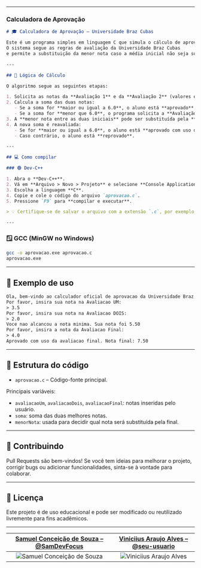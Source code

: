 
---

### Calculadora de Aprovação

```markdown
# 🎓 Calculadora de Aprovação – Universidade Braz Cubas

Este é um programa simples em linguagem C que simula o cálculo de aprovação de um aluno com base em três avaliações.
O sistema segue as regras de avaliação da Universidade Braz Cubas
e permite a substituição da menor nota caso a média inicial não seja suficiente para a aprovação.

---

## 🧮 Lógica de Cálculo

O algoritmo segue as seguintes etapas:

1. Solicita as notas da **Avaliação 1** e da **Avaliação 2** (valores entre 0 e 5).
2. Calcula a soma das duas notas:
   - Se a soma for **maior ou igual a 6.0**, o aluno está **aprovado**.
   - Se a soma for **menor que 6.0**, o programa solicita a **Avaliação Final**.
3. A **menor nota entre as duas iniciais** pode ser substituída pela **nota da Avaliação Final**, se for maior.
4. A nova soma é reavaliada:
   - Se for **maior ou igual a 6.0**, o aluno está **aprovado com uso da Avaliação Final**.
   - Caso contrário, o aluno está **reprovado**.

---

## 💻 Como compilar

### 🟢 Dev-C++

1. Abra o **Dev-C++**.
2. Vá em **Arquivo > Novo > Projeto** e selecione **Console Application**.
3. Escolha a linguagem **C**.
4. Copie e cole o código do arquivo `aprovacao.c`.
5. Pressione `F9` para **compilar e executar**.

> 💡 Certifique-se de salvar o arquivo com a extensão `.c`, por exemplo: `aprovacao.c`.

---

```

### 🪟 GCC (MinGW no Windows)

```bash
gcc -o aprovacao.exe aprovacao.c
aprovacao.exe
```

---

## 🧪 Exemplo de uso

```txt
Ola, bem-vindo ao calculador oficial de aprovacao da Universidade Braz Cubas
Por favor, insira sua nota na Avaliacao UM:
> 3.5
Por favor, insira sua nota na Avaliacao DOIS:
> 2.0
Voce nao alcancou a nota minima. Sua nota foi 5.50
Por favor, insira a nota da Avaliacao Final:
> 4.0
Aprovado com uso da avaliacao final. Nota final: 7.50
```

---

## 📂 Estrutura do código

- `aprovacao.c` – Código-fonte principal.

Principais variáveis:
- `avaliacaoUm`, `avaliacaoDois`, `avaliacaoFinal`: notas inseridas pelo usuário.
- `soma`: soma das duas melhores notas.
- `menorNota`: usada para decidir qual nota será substituída pela final.

---

## 🤝 Contribuindo

Pull Requests são bem-vindos! Se você tem ideias para melhorar o projeto, corrigir bugs ou adicionar funcionalidades, sinta-se à vontade para colaborar.

---

## 📘 Licença

Este projeto é de uso educacional e pode ser modificado ou reutilizado livremente para fins acadêmicos.

---
| [Samuel Conceição de Souza – @SamDevFocus](https://github.com/SamDevFocus) | [Viniciius Araujo Alves – @seu-usuario](https://github.com/seu-usuario) |
|:--:|:--:|
| ![Samuel Conceição de Souza](https://github.com/SamDevFocus.png?size=100) | ![Viniciius Araujo Alves](https://github.com/seu-usuario.png?size=100) |


